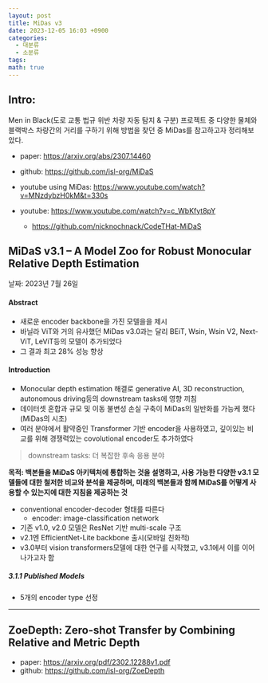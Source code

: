 ```yaml
---
layout: post
title: MiDas v3
date: 2023-12-05 16:03 +0900
categories:
  - 대분류
  - 소분류
tags: 
math: true
---
```


## Intro: 

Men in Black(도로 교통 법규 위반 차량 자동 탐지 & 구분) 프로젝트 중 다양한 물체와 블랙박스 차량간의 거리를 구하기 위해 방법을 찾던 중 MiDas를 참고하고자 정리해보았다.

- paper: https://arxiv.org/abs/2307.14460
- github: https://github.com/isl-org/MiDaS


- youtube using MiDas: https://www.youtube.com/watch?v=MNzdybzH0kM&t=330s
- youtube: https://www.youtube.com/watch?v=c_WbKfyt8pY
	- https://github.com/nicknochnack/CodeTHat-MiDaS
## MiDaS v3.1 – A Model Zoo for Robust Monocular Relative Depth Estimation

날짜: 2023년 7월 26일

#### Abstract
 - 새로운 encoder backbone을 가진 모델을을 제시
 - 바닐라 ViT와 거의 유사했던 MiDas v3.0과는 달리 BEiT, Wsin, Wsin V2, Next-ViT, LeViT등의 모델이 추가되었다
 - 그 결과 최고 28% 성능 향상

#### Introduction
- Monocular depth estimation 해결로 generative AI, 3D reconstruction, autonomous driving등의 downstream tasks에 영향 끼침
- 데이터셋 혼합과 규모 및 이동 불변성 손실 구축이 MiDas의 일반화를 가능케 했다(MiDas의 시초)
- 여러 분야에서 활약중인 Transformer 기반 encoder을 사용하였고, 깊이있는 비교를 위해 경쟁력있는 covolutional encoder도 추가하였다

> downstream tasks: 더 복잡한 후속 응용 분야

**목적: 백본들을 MiDaS 아키텍처에 통합하는 것을 설명하고, 사용 가능한 다양한 v3.1 모델들에 대한 철저한 비교와 분석을 제공하며, 미래의 백본들과 함께 MiDaS를 어떻게 사용할 수 있는지에 대한 지침을 제공하는 것**



- conventional encoder-decoder 형태를 따른다
	- encoder: image-classification network
- 기존 v1.0, v2.0 모델은 ResNet 기반 multi-scale 구조
- v2.1엔 EfficientNet-Lite backbone 출시(모바일 친화적)
- v3.0부터 vision transformers모델에 대한 연구를 시작했고, v3.1에서 이를 이어나가고자 함


##### 3.1.1 Published Models

- 5개의 encoder type 선정


---

## ZoeDepth: Zero-shot Transfer by Combining Relative and Metric Depth

- paper: https://arxiv.org/pdf/2302.12288v1.pdf
- github: https://github.com/isl-org/ZoeDepth